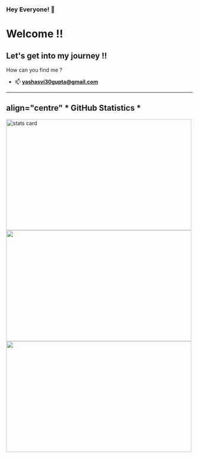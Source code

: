 ### Hey Everyone! 🌙

<h1> Welcome !! </h1>
<h2> Let's get into my journey !!</h2>

How can you find me ?
- 📫  **yashasvi30gupta@gmail.com**
-----------------------------------------------------------------------------------------------------------------------------------------------
<h2>align="centre" * GitHub Statistics * </h2>
<img alt= "stats card" height="300px" width="500" src="https://github-readme-streak-stats.herokuapp.com/?user=Yashasvi-30&theme=radical">
<img height="300px"width="500px" src="https://github-readme-stats-eight-theta.vercel.app/api/top-langs/?username=Yashasvi-30&theme=radical&layout=compact&exclude_lang=java+r" />
<img height="300px" width="500" src="https://github-readme-stats.vercel.app/api?username=Yashasvi-30&count_private=true&theme=radical&show_icons=true" />



